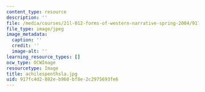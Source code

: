 ```yaml
---
content_type: resource
description: ''
file: /media/courses/21l-012-forms-of-western-narrative-spring-2004/917fc4d2882eb960bf8e2c2975693fe6_achilespenthsla.jpg
file_type: image/jpeg
image_metadata:
  caption: ''
  credit: ''
  image-alt: ''
learning_resource_types: []
ocw_type: OCWImage
resourcetype: Image
title: achilespenthsla.jpg
uid: 917fc4d2-882e-b960-bf8e-2c2975693fe6
---
```

